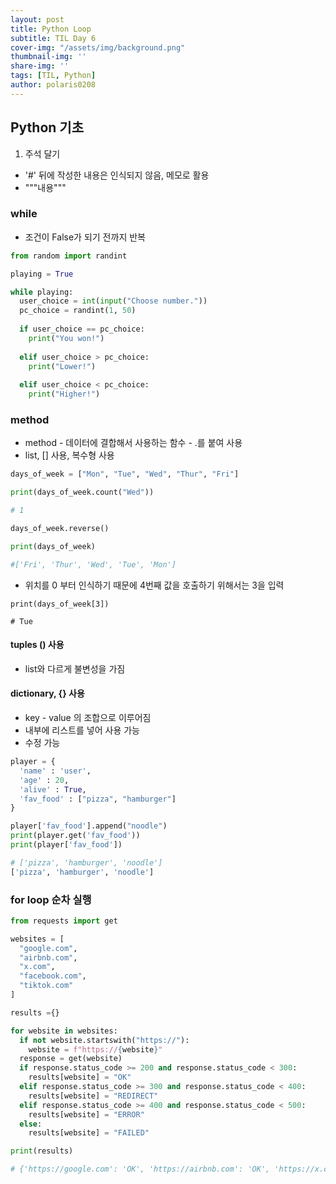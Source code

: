 ```yaml
---
layout: post
title: Python Loop
subtitle: TIL Day 6
cover-img: "/assets/img/background.png"
thumbnail-img: ''
share-img: ''
tags: [TIL, Python]
author: polaris0208
---
```

## Python 기초

1. 주석 달기

* '#' 뒤에 작성한 내용은 인식되지 않음, 메모로 활용
* """내용""" 

### while
* 조건이 False가 되기 전까지 반복

```py
from random import randint

playing = True

while playing:
  user_choice = int(input("Choose number."))
  pc_choice = randint(1, 50)
  
  if user_choice == pc_choice:
    print("You won!")
  
  elif user_choice > pc_choice:
    print("Lower!")
  
  elif user_choice < pc_choice:
    print("Higher!")
```

### method
* method - 데이터에 결합해서 사용하는 함수 - .를 붙여 사용
* list, [] 사용, 복수형 사용

```py
days_of_week = ["Mon", "Tue", "Wed", "Thur", "Fri"]

print(days_of_week.count("Wed"))

# 1

days_of_week.reverse()

print(days_of_week)

#['Fri', 'Thur', 'Wed', 'Tue', 'Mon']
```

* 위치를 0 부터 인식하기 때문에 4번째 값을 호출하기 위해서는 3을 입력

```
print(days_of_week[3])

# Tue
```

#### tuples () 사용
* list와 다르게 불변성을 가짐

#### dictionary, {} 사용
* key - value 의 조합으로 이루어짐
* 내부에 리스트를 넣어 사용 가능
* 수정 가능

```py
player = {
  'name' : 'user',
  'age' : 20,
  'alive' : True,
  'fav_food' : ["pizza", "hamburger"]
}

player['fav_food'].append("noodle")
print(player.get('fav_food'))
print(player['fav_food'])

# ['pizza', 'hamburger', 'noodle']
['pizza', 'hamburger', 'noodle']
```

### for loop 순차 실행

```py
from requests import get

websites = [
  "google.com",
  "airbnb.com",
  "x.com",
  "facebook.com",
  "tiktok.com"
]

results ={}

for website in websites:
  if not website.startswith("https://"):
    website = f"https://{website}"
  response = get(website)
  if response.status_code >= 200 and response.status_code < 300:
    results[website] = "OK"
  elif response.status_code >= 300 and response.status_code < 400:
    results[website] = "REDIRECT"
  elif response.status_code >= 400 and response.status_code < 500:
    results[website] = "ERROR"
  else:
    results[website] = "FAILED"

print(results)

# {'https://google.com': 'OK', 'https://airbnb.com': 'OK', 'https://x.com': 'OK', 'https://facebook.com': 'OK', 'https://tiktok.com': 'OK'}
```